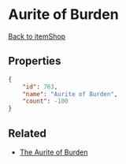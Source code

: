 # Aurite of Burden

<no description available>

[Back to itemShop](../item-shops.md)

## Properties

```json
{
    "id": 763,
    "name": "Aurite of Burden",
    "count": -100
}
```

## Related

- [The Aurite of Burden](../items/21224-the-aurite-of-burden.md)

